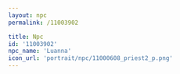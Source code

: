 ```yaml
---
layout: npc
permalink: /11003902

title: Npc
id: '11003902'
npc_name: 'Luanna'
icon_url: 'portrait/npc/11000608_priest2_p.png'
---
```

